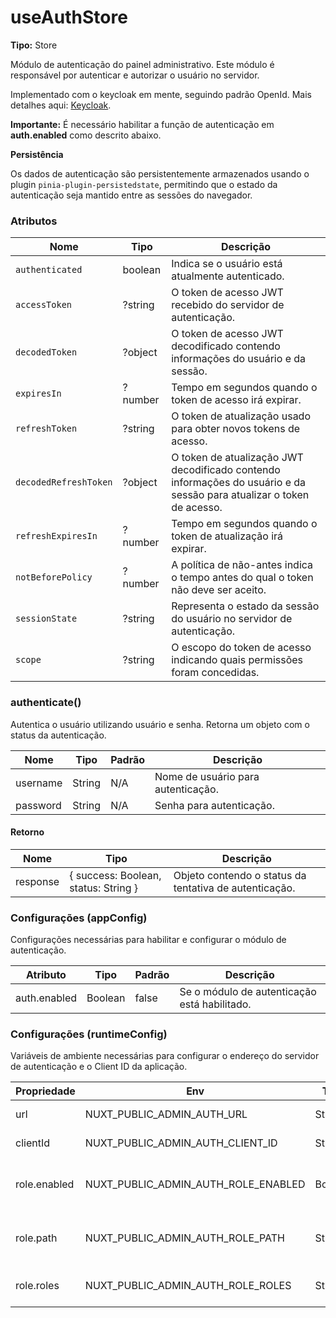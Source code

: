# useAuthStore

**Tipo:** Store

Módulo de autenticação do painel administrativo. Este módulo é responsável por autenticar e autorizar o usuário no
servidor.
 
Implementado com o keycloak em mente, seguindo padrão OpenId. Mais detalhes aqui: [Keycloak](./keycloak.md). 


**Importante:** É necessário habilitar a função de autenticação em **auth.enabled** como descrito abaixo.

**Persistência**

Os dados de autenticação são persistentemente armazenados usando o plugin `pinia-plugin-persistedstate`, permitindo que
o estado da autenticação seja mantido entre as sessões do navegador.

### Atributos

| Nome                  | Tipo    | Descrição                                                                                                             |
|-----------------------|---------|-----------------------------------------------------------------------------------------------------------------------|
| `authenticated`       | boolean | Indica se o usuário está atualmente autenticado.                                                                      |
| `accessToken`         | ?string | O token de acesso JWT recebido do servidor de autenticação.                                                           |
| `decodedToken`        | ?object | O token de acesso JWT decodificado contendo informações do usuário e da sessão.                                       |
| `expiresIn`           | ?number | Tempo em segundos quando o token de acesso irá expirar.                                                               |
| `refreshToken`        | ?string | O token de atualização usado para obter novos tokens de acesso.                                                       |
| `decodedRefreshToken` | ?object | O token de atualização JWT decodificado contendo informações do usuário e da sessão para atualizar o token de acesso. |
| `refreshExpiresIn`    | ?number | Tempo em segundos quando o token de atualização irá expirar.                                                          |
| `notBeforePolicy`     | ?number | A política de não-antes indica o tempo antes do qual o token não deve ser aceito.                                     |
| `sessionState`        | ?string | Representa o estado da sessão do usuário no servidor de autenticação.                                                 |
| `scope`               | ?string | O escopo do token de acesso indicando quais permissões foram concedidas.                                              |

### authenticate()

Autentica o usuário utilizando usuário e senha. Retorna um objeto com o status da autenticação.

| Nome     | Tipo   | Padrão | Descrição                          |
|----------|--------|--------|------------------------------------|
| username | String | N/A    | Nome de usuário para autenticação. |
| password | String | N/A    | Senha para autenticação.           |

#### Retorno

| Nome     | Tipo                                 | Descrição                                              |
|----------|--------------------------------------|--------------------------------------------------------|
| response | { success: Boolean, status: String } | Objeto contendo o status da tentativa de autenticação. |

### Configurações (appConfig)

Configurações necessárias para habilitar e configurar o módulo de autenticação.

| Atributo     | Tipo    | Padrão | Descrição                                    |
|--------------|---------|--------|----------------------------------------------|
| auth.enabled | Boolean | false  | Se o módulo de autenticação está habilitado. |

### Configurações (runtimeConfig)

Variáveis de ambiente necessárias para configurar o endereço do servidor de autenticação e o Client ID da aplicação.

| Propriedade  | Env                                 | Tipo     | Padrão | Descrição                                                                                                      |
|--------------|-------------------------------------|----------|--------|----------------------------------------------------------------------------------------------------------------|
| url          | NUXT_PUBLIC_ADMIN_AUTH_URL          | String   | ''     | Endereço do servidor de autenticação.                                                                          |
| clientId     | NUXT_PUBLIC_ADMIN_AUTH_CLIENT_ID    | String   | ''     | ID que identifica o admin no servidor de autenticação.                                                         |
| role.enabled | NUXT_PUBLIC_ADMIN_AUTH_ROLE_ENABLED | Bool     | false  | Ativa a autenticação baseada em roles. O usuário deve possuir uma ou mais roles específica para autenticar-se. |
| role.path    | NUXT_PUBLIC_ADMIN_AUTH_ROLE_PATH    | String   | ''     | Localização da lista de roles no access_token. <br/>Exemplo: resource_access.adminui.roles                     |
| role.roles   | NUXT_PUBLIC_ADMIN_AUTH_ROLE_ROLES   | String[] | []     | Define as roles exigidas para a autenticação do usuário no painel admin.                                       |
